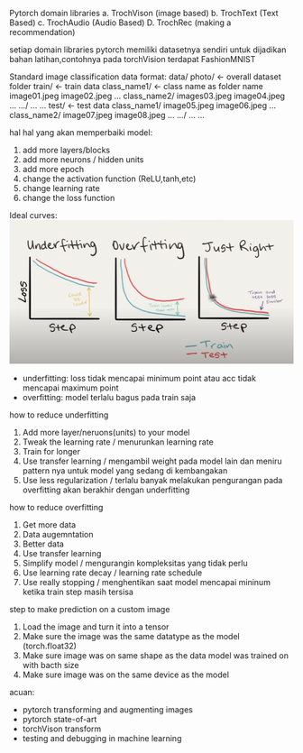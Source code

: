 Pytorch domain libraries
a. TrochVison (image based)
b. TrochText (Text Based)
c. TrochAudio (Audio Based)
D. TrochRec (making a recommendation)

setiap domain libraries pytorch memiliki datasetnya sendiri untuk dijadikan bahan latihan,contohnya pada torchVision terdapat FashionMNIST

Standard image classification data format:
data/
    photo/ <- overall dataset folder
        train/ <- train data
            class_name1/ <- class name as folder name
                image01.jpeg
                image02.jpeg
                ...
            class_name2/
                images03.jpeg
                image04.jpeg
                ...
            .../
                ...
                ...
        test/ <- test data
            class_name1/
                image05.jpeg
                image06.jpeg
                ...
            class_name2/
                image07.jpeg
                image08.jpeg
                ...
            .../
                ...
                ...

hal hal yang akan memperbaiki model:
1. add more layers/blocks
2. add more neurons / hidden units
3. add more epoch
4. change the activation function (ReLU,tanh,etc)
5. change learning rate
6. change the loss function

Ideal curves:
![ideal curves](data/images/contoh.png)
- underfitting: loss tidak mencapai minimum point atau acc tidak mencapai maximum point
- overfitting: model terlalu bagus pada train saja

how to reduce underfitting
1. Add more layer/neruons(units) to your model
2. Tweak the learning rate / menurunkan learning rate
3. Train for longer
4. Use transfer learning / mengambil weight pada model lain dan meniru pattern nya untuk model yang sedang di kembangakan
5. Use less regularization / terlalu banyak melakukan pengurangan pada overfitting akan berakhir dengan underfitting

how to reduce overfitting
1. Get more data
2. Data augemntation
3. Better data
4. Use transfer learning
5. Simplify model / mengurangin kompleksitas yang tidak perlu
6. Use learning rate decay / learning rate schedule
7. Use really stopping / menghentikan saat model mencapai mininum ketika train step masih tersisa

step to make prediction on a custom image
1. Load the image and turn it into a tensor
2. Make sure the image was the same datatype as the model (torch.float32)
3. Make sure image was on same shape as the data model was trained on with bacth size
4. Make sure image was on the same device as the model

acuan:
- pytorch transforming and augmenting images
- pytorch state-of-art
- torchVison transform
- testing and debugging in machine learning



